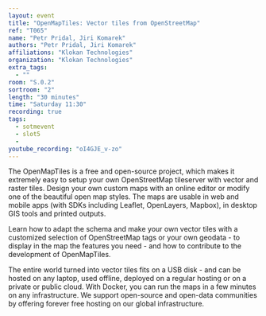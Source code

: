 ```yaml
---
layout: event
title: "OpenMapTiles: Vector tiles from OpenStreetMap"
ref: "T065"
name: "Petr Pridal, Jiri Komarek"
authors: "Petr Pridal, Jiri Komarek"
affiliations: "Klokan Technologies"
organization: "Klokan Technologies"
extra_tags:
  - ""
room: "S.0.2"
sortroom: "2"
length: "30 minutes"
time: "Saturday 11:30"
recording: true
tags:
  - sotmevent
  - slot5
  - 
youtube_recording: "oI4GJE_v-zo"
---
```

The OpenMapTiles is a free and open-source project, which makes it extremely easy to setup your own OpenStreetMap tileserver with vector and raster tiles. Design your own custom maps with an online editor or modify one of the beautiful open map styles. The maps are usable in web and mobile apps (with SDKs including Leaflet, OpenLayers, Mapbox), in desktop GIS tools and printed outputs.

Learn how to adapt the schema and make your own vector tiles with a customized selection of OpenStreetMap tags or your own geodata - to display in the map the features you need - and how to contribute to the development of OpenMapTiles.

The entire world turned into vector tiles fits on a USB disk - and can be hosted on any laptop, used offline, deployed on a regular hosting or on a private or public cloud. With Docker, you can run the maps in a few minutes on any infrastructure. We support open-source and open-data communities by offering forever free hosting on our global infrastructure.